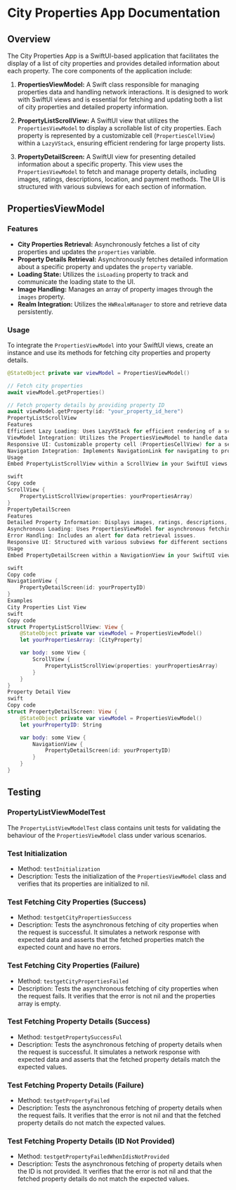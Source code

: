 # City Properties App Documentation

## Overview

The City Properties App is a SwiftUI-based application that facilitates the display of a list of city properties and provides detailed information about each property. The core components of the application include:

1. **PropertiesViewModel:** A Swift class responsible for managing properties data and handling network interactions. It is designed to work with SwiftUI views and is essential for fetching and updating both a list of city properties and detailed property information.

2. **PropertyListScrollView:** A SwiftUI view that utilizes the `PropertiesViewModel` to display a scrollable list of city properties. Each property is represented by a customizable cell (`PropertiesCellView`) within a `LazyVStack`, ensuring efficient rendering for large property lists.

3. **PropertyDetailScreen:** A SwiftUI view for presenting detailed information about a specific property. This view uses the `PropertiesViewModel` to fetch and manage property details, including images, ratings, descriptions, location, and payment methods. The UI is structured with various subviews for each section of information.

## PropertiesViewModel

### Features

- **City Properties Retrieval:** Asynchronously fetches a list of city properties and updates the `properties` variable.
- **Property Details Retrieval:** Asynchronously fetches detailed information about a specific property and updates the `property` variable.
- **Loading State:** Utilizes the `isLoading` property to track and communicate the loading state to the UI.
- **Image Handling:** Manages an array of property images through the `images` property.
- **Realm Integration:** Utilizes the `HWRealmManager` to store and retrieve data persistently.

### Usage

To integrate the `PropertiesViewModel` into your SwiftUI views, create an instance and use its methods for fetching city properties and property details.

```swift
@StateObject private var viewModel = PropertiesViewModel()

// Fetch city properties
await viewModel.getProperties()

// Fetch property details by providing property ID
await viewModel.getProperty(id: "your_property_id_here")
PropertyListScrollView
Features
Efficient Lazy Loading: Uses LazyVStack for efficient rendering of a scrollable list of city properties.
ViewModel Integration: Utilizes the PropertiesViewModel to handle data fetching and loading states.
Responsive UI: Customizable property cell (PropertiesCellView) for a seamless and responsive user interface.
Navigation Integration: Implements NavigationLink for navigating to property details.
Usage
Embed PropertyListScrollView within a ScrollView in your SwiftUI views, providing an array of CityProperty to the properties parameter.

swift
Copy code
ScrollView {
    PropertyListScrollView(properties: yourPropertiesArray)
}
PropertyDetailScreen
Features
Detailed Property Information: Displays images, ratings, descriptions, location, and payment methods.
Asynchronous Loading: Uses PropertiesViewModel for asynchronous fetching of property details.
Error Handling: Includes an alert for data retrieval issues.
Responsive UI: Structured with various subviews for different sections of information.
Usage
Embed PropertyDetailScreen within a NavigationView in your SwiftUI views, providing the property ID to the id parameter.

swift
Copy code
NavigationView {
    PropertyDetailScreen(id: yourPropertyID)
}
Examples
City Properties List View
swift
Copy code
struct PropertyListScrollView: View {
    @StateObject private var viewModel = PropertiesViewModel()
    let yourPropertiesArray: [CityProperty]

    var body: some View {
        ScrollView {
            PropertyListScrollView(properties: yourPropertiesArray)
        }
    }
}
Property Detail View
swift
Copy code
struct PropertyDetailScreen: View {
    @StateObject private var viewModel = PropertiesViewModel()
    let yourPropertyID: String

    var body: some View {
        NavigationView {
            PropertyDetailScreen(id: yourPropertyID)
        }
    }
}
```

## Testing

### PropertyListViewModelTest

The `PropertyListViewModelTest` class contains unit tests for validating the behaviour of the `PropertiesViewModel` class under various scenarios.

### Test Initialization

- Method: `testInitialization`
- Description: Tests the initialization of the `PropertiesViewModel` class and verifies that its properties are initialized to nil.

### Test Fetching City Properties (Success)

- Method: `testgetCityPropertiesSuccess`
- Description: Tests the asynchronous fetching of city properties when the request is successful. It simulates a network response with expected data and asserts that the fetched properties match the expected count and have no errors.

### Test Fetching City Properties (Failure)

- Method: `testgetCityPropertiesFailed`
- Description: Tests the asynchronous fetching of city properties when the request fails. It verifies that the error is not nil and the properties array is empty.

### Test Fetching Property Details (Success)

- Method: `testgetPropertySuccessFul`
- Description: Tests the asynchronous fetching of property details when the request is successful. It simulates a network response with expected data and asserts that the fetched property details match the expected values.

### Test Fetching Property Details (Failure)

- Method: `testgetPropertyFailed`
- Description: Tests the asynchronous fetching of property details when the request fails. It verifies that the error is not nil and that the fetched property details do not match the expected values.

### Test Fetching Property Details (ID Not Provided)

- Method: `testgetPropertyFailedWhenIdisNotProvided`
- Description: Tests the asynchronous fetching of property details when the ID is not provided. It verifies that the error is not nil and that the fetched property details do not match the expected values.

